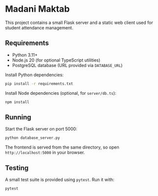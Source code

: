 # Madani Maktab

This project contains a small Flask server and a static web client used for student attendance management.

## Requirements

- Python 3.11+
- Node.js 20 (for optional TypeScript utilities)
- PostgreSQL database (URL provided via `DATABASE_URL`)

Install Python dependencies:

```bash
pip install -r requirements.txt
```

Install Node dependencies (optional, for `server/db.ts`):

```bash
npm install
```

## Running

Start the Flask server on port 5000:

```bash
python database_server.py
```

The frontend is served from the same directory, so open `http://localhost:5000` in your browser.

## Testing

A small test suite is provided using `pytest`.
Run it with:

```bash
pytest
```
